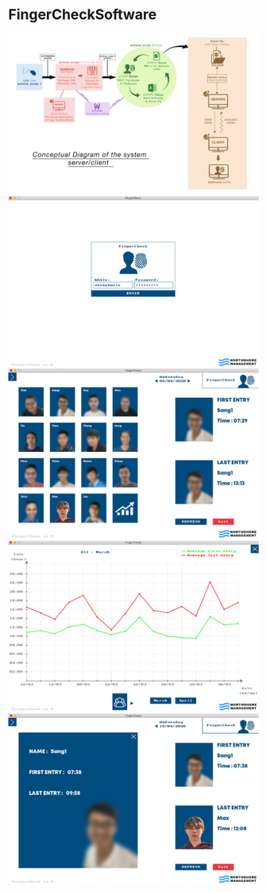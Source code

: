 # FingerCheckSoftware

![](images/conceptual_diagram_server_client.png)
![](images/1.png)
![](images/2.png)
![](images/3.png)
![](images/4.png)
